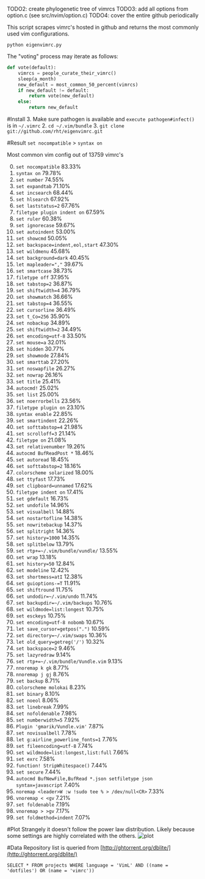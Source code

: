 TODO2: create phylogenetic tree of vimrcs
TODO3: add all options from option.c (see src/nvim/option.c)
TODO4: cover the entire github periodically

This script scrapes vimrc's hosted in github and returns the most commonly used vim configurations.

```python eigenvimrc.py```

The "voting" process may iterate as follows:

```python
def vote(default):
    vimrcs = people_curate_their_vimrc()
    sleep(a_month)
    new_default = most_common_50_percent(vimrcs)
    if new_default != default:
        return vote(new_default)
    else:
        return new_default
```

#Install
3. Make sure pathogen is available and ```execute pathogen#infect()``` is in ```~/.vimrc```
2. ```cd ~/.vim/bundle```
3. ```git clone git://github.com/rht/eigenvimrc.git```

#Result
```set nocompatible``` > ```syntax on```


Most common vim config out of 13759 vimrc's

0. ```set nocompatible``` 83.33%
1. ```syntax on``` 79.78%
2. ```set number``` 74.55%
3. ```set expandtab``` 71.10%
4. ```set incsearch``` 68.44%
5. ```set hlsearch``` 67.92%
6. ```set laststatus=2``` 67.76%
7. ```filetype plugin indent on``` 67.59%
8. ```set ruler``` 60.38%
9. ```set ignorecase``` 59.67%
10. ```set autoindent``` 53.00%
11. ```set showcmd``` 50.05%
12. ```set backspace=indent,eol,start``` 47.30%
13. ```set wildmenu``` 45.68%
14. ```set background=dark``` 40.45%
15. ```let mapleader=","``` 39.67%
16. ```set smartcase``` 38.73%
17. ```filetype off``` 37.95%
18. ```set tabstop=2``` 36.87%
19. ```set shiftwidth=4``` 36.79%
20. ```set showmatch``` 36.66%
21. ```set tabstop=4``` 36.55%
22. ```set cursorline``` 36.49%
23. ```set t_Co=256``` 35.90%
24. ```set nobackup``` 34.89%
25. ```set shiftwidth=2``` 34.49%
26. ```set encoding=utf-8``` 33.50%
27. ```set mouse=a``` 32.01%
28. ```set hidden``` 30.77%
29. ```set showmode``` 27.84%
30. ```set smarttab``` 27.20%
31. ```set noswapfile``` 26.27%
32. ```set nowrap``` 26.16%
33. ```set title``` 25.41%
34. ```autocmd!``` 25.02%
35. ```set list``` 25.00%
36. ```set noerrorbells``` 23.56%
37. ```filetype plugin on``` 23.10%
38. ```syntax enable``` 22.85%
39. ```set smartindent``` 22.26%
40. ```set softtabstop=4``` 21.98%
41. ```set scrolloff=3``` 21.14%
42. ```filetype on``` 21.08%
43. ```set relativenumber``` 19.26%
44. ```autocmd BufReadPost *``` 18.46%
45. ```set autoread``` 18.45%
46. ```set softtabstop=2``` 18.16%
47. ```colorscheme solarized``` 18.00%
48. ```set ttyfast``` 17.73%
49. ```set clipboard=unnamed``` 17.62%
50. ```filetype indent on``` 17.41%
51. ```set gdefault``` 16.73%
52. ```set undofile``` 14.96%
53. ```set visualbell``` 14.88%
54. ```set nostartofline``` 14.38%
55. ```set nowritebackup``` 14.37%
56. ```set splitright``` 14.36%
57. ```set history=1000``` 14.35%
58. ```set splitbelow``` 13.79%
59. ```set rtp+=~/.vim/bundle/vundle/``` 13.55%
60. ```set wrap``` 13.18%
61. ```set history=50``` 12.84%
62. ```set modeline``` 12.42%
63. ```set shortmess=atI``` 12.38%
64. ```set guioptions-=T``` 11.91%
65. ```set shiftround``` 11.75%
66. ```set undodir=~/.vim/undo``` 11.74%
67. ```set backupdir=~/.vim/backups``` 10.76%
68. ```set wildmode=list:longest``` 10.75%
69. ```set esckeys``` 10.75%
70. ```set encoding=utf-8 nobomb``` 10.67%
71. ```let save_cursor=getpos(".")``` 10.59%
72. ```set directory=~/.vim/swaps``` 10.36%
73. ```let old_query=getreg('/')``` 10.32%
74. ```set backspace=2``` 9.46%
75. ```set lazyredraw``` 9.14%
76. ```set rtp+=~/.vim/bundle/Vundle.vim``` 9.13%
77. ```nnoremap k gk``` 8.77%
78. ```nnoremap j gj``` 8.76%
79. ```set backup``` 8.71%
80. ```colorscheme molokai``` 8.23%
81. ```set binary``` 8.10%
82. ```set noeol``` 8.06%
83. ```set linebreak``` 7.99%
84. ```set nofoldenable``` 7.98%
85. ```set numberwidth=5``` 7.92%
86. ```Plugin 'gmarik/Vundle.vim'``` 7.87%
87. ```set novisualbell``` 7.78%
88. ```let g:airline_powerline_fonts=1``` 7.76%
89. ```set fileencoding=utf-8``` 7.74%
90. ```set wildmode=list:longest,list:full``` 7.66%
91. ```set exrc``` 7.58%
92. ```function! StripWhitespace()``` 7.44%
93. ```set secure``` 7.44%
94. ```autocmd BufNewFile,BufRead *.json setfiletype json syntax=javascript``` 7.40%
95. ```noremap <leader>W :w !sudo tee % > /dev/null<CR>``` 7.33%
96. ```vnoremap < <gv``` 7.21%
97. ```set foldenable``` 7.19%
98. ```vnoremap > >gv``` 7.17%
99. ```set foldmethod=indent``` 7.07%

#Plot
Strangely it doesn't follow the power law distribution. Likely because some settings are highly correlated with the others.
![plot](fig.png)

#Data
Repository list is queried from [http://ghtorrent.org/dblite/](http://ghtorrent.org/dblite/)

```SELECT * FROM projects WHERE language = 'VimL' AND ((name = 'dotfiles') OR (name = 'vimrc'))```
